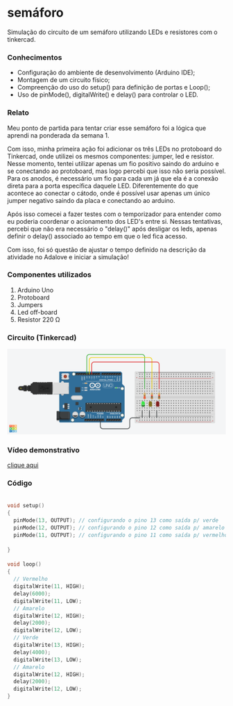 # semáforo
Simulação do circuito de um semáforo utilizando LEDs e resistores com o tinkercad. 

### Conhecimentos

- Configuração do ambiente de desenvolvimento (Arduino IDE);
- Montagem de um circuito físico;
- Compreenção do uso do setup() para definição de portas e Loop();
- Uso de pinMode(), digitalWrite() e delay() para controlar o LED.

### Relato

Meu ponto de partida para tentar criar esse semáforo foi a lógica que aprendi na ponderada da semana 1. 

Com isso, minha primeira ação foi adicionar os três LEDs no protoboard do Tinkercad, onde utilizei os mesmos componentes: jumper, led e resistor.
Nesse momento, tentei utilizar apenas um fio positivo saindo do arduino e se conectando ao protoboard, mas logo percebi que isso não seria possível. Para os anodos, é necessário um fio para cada um já que ela é a conexão direta para a porta específica daquele LED. Diferentemente do que acontece ao conectar o cátodo, onde é possível usar apenas um único jumper negativo saindo da placa e conectando ao arduino.

Após isso comecei a fazer testes com o temporizador para entender como eu poderia coordenar o acionamento dos LED's entre si. Nessas tentativas, percebi que não era necessário o "delay()" após desligar os leds, apenas definir o delay() associado ao tempo em que o led fica acesso.

Com isso, foi só questão de ajustar o tempo definido na descrição da atividade no Adalove e iniciar a simulação!

### Componentes utilizados

1. Arduino Uno
2. Protoboard
3. Jumpers
4. Led off-board
5. Resistor 220 Ω

### Circuito (Tinkercad)

![Circuito Semáforo](circuito_semaforo.png)

### Vídeo demonstrativo

[clique aqui](https://drive.google.com/file/d/1gP16g0ANQXL2RpP45KF5_peYxn4i9YI-/view?usp=sharing)

### Código

```C

void setup()
{
  pinMode(13, OUTPUT); // configurando o pino 13 como saída p/ verde
  pinMode(12, OUTPUT); // configurando o pino 12 como saída p/ amarelo
  pinMode(11, OUTPUT); // configurando o pino 11 como saída p/ vermelho

}

void loop()
{
  // Vermelho
  digitalWrite(11, HIGH);
  delay(6000); 
  digitalWrite(11, LOW); 
  // Amarelo
  digitalWrite(12, HIGH);
  delay(2000); 
  digitalWrite(12, LOW); 
  // Verde
  digitalWrite(13, HIGH);
  delay(4000); 
  digitalWrite(13, LOW);
  // Amarelo
  digitalWrite(12, HIGH);
  delay(2000); 
  digitalWrite(12, LOW);
}
```
